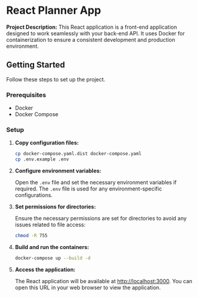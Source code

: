 # React Planner App

**Project Description:**
This React application is a front-end application designed to work seamlessly with your back-end API. It uses Docker for containerization to ensure a consistent development and production environment.

## Getting Started

Follow these steps to set up the project.

### Prerequisites

- Docker
- Docker Compose

### Setup


1. **Copy configuration files:**

    ```bash
    cp docker-compose.yaml.dist docker-compose.yaml
    cp .env.example .env
    ```

2. **Configure environment variables:**

   Open the `.env` file and set the necessary environment variables if required. The `.env` file is used for any environment-specific configurations.

3. **Set permissions for directories:**

   Ensure the necessary permissions are set for directories to avoid any issues related to file access:

    ```bash
    chmod -R 755 
    ```

4. **Build and run the containers:**

    ```bash
    docker-compose up --build -d
    ```

5. **Access the application:**

   The React application will be available at [http://localhost:3000](http://localhost:3000). You can open this URL in your web browser to view the application.
